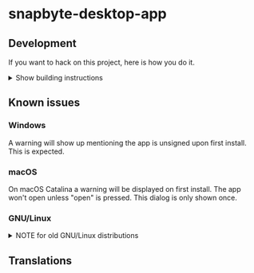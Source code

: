 # snapbyte-desktop-app

## Development

If you want to hack on this project, here is how you do it.

<details><summary>Show building instructions</summary>

#### Installing dependencies

Install Node.js 16 first (or if you use [nvm](https://github.com/nvm-sh/nvm), switch to Node.js 16 by running `nvm use`).

<details><summary>Extra dependencies for Windows</summary>

```bash
npm install --global --production windows-build-tools
```
</details>

<details><summary>Extra dependencies for GNU/Linux</summary>

X11, PNG and zlib development packages are necessary. On Debian-like systems then can be installed as follows:

```bash
sudo apt install libx11-dev zlib1g-dev libpng-dev libxtst-dev
```
</details>

Install all required packages:

```bash
npm install
```

#### Starting in development mode

```bash
npm start
```

The debugger tools are available when running in dev mode and can be activated with keyboard shortcuts as defined here https://github.com/sindresorhus/electron-debug#features.

It can also be displayed automatically from the `SHOW_DEV_TOOLS` environment variable such as:

```bash
SHOW_DEV_TOOLS=true npm start
```

or from the application `--show-dev-tools` command line flag.

#### Building the production distribution

```bash
npm run dist
```


#### Publishing

1. Create release branch: `git checkout -b release-1-2-3`, replacing 1-2-3 with the desired release version
2. Increment the version: `npm version patch`, replacing `patch` with `minor` or `major` as required
3. Push release branch to github: `git push -u origin release-1-2-3`
4. Create PR: `gh pr create`
5. Once PR is reviewed and ready to merge, create draft Github release: `gh release create v1.2.3 --draft --title 1.2.3`, replacing v1.2.3 and 1.2.3 with the desired release version
6. Merge PR
7. Github action will build binaries and attach to the draft release
8. Test binaries from draft release
9. If all tests are fine, publish draft release

</details>

## Known issues

### Windows

A warning will show up mentioning the app is unsigned upon first install. This is expected.

### macOS

On macOS Catalina a warning will be displayed on first install. The app won't open unless "open" is pressed. This dialog is only shown once.

### GNU/Linux





<details><summary>NOTE for old GNU/Linux distributions</summary>

You might get the following error:

```
FATAL:nss_util.cc(632)] NSS_VersionCheck("3.26") failed. NSS >= 3.26 is required.
Please upgrade to the latest NSS, and if you still get this error, contact your
distribution maintainer.
```

If you do, please install NSS (example for Debian / Ubuntu):

```bash
sudo apt-get install libnss3
```

</details>

## Translations

